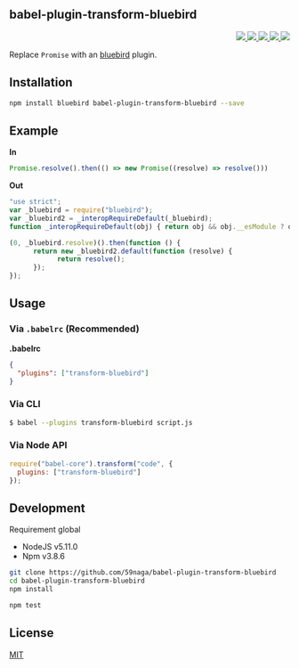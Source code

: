 babel-plugin-transform-bluebird
---

<p align="right">
  <a href="https://npmjs.org/package/babel-plugin-transform-bluebird">
    <img src="https://img.shields.io/npm/v/babel-plugin-transform-bluebird.svg?style=flat-square">
  </a>
  <a href="https://travis-ci.org/59naga/babel-plugin-transform-bluebird">
    <img src="http://img.shields.io/travis/59naga/babel-plugin-transform-bluebird.svg?style=flat-square">
  </a>
  <a href="https://codeclimate.com/github/59naga/babel-plugin-transform-bluebird/coverage">
    <img src="https://img.shields.io/codeclimate/github/59naga/babel-plugin-transform-bluebird.svg?style=flat-square">
  </a>
  <a href="https://codeclimate.com/github/59naga/babel-plugin-transform-bluebird">
    <img src="https://img.shields.io/codeclimate/coverage/github/59naga/babel-plugin-transform-bluebird.svg?style=flat-square">
  </a>
  <a href="https://gemnasium.com/59naga/babel-plugin-transform-bluebird">
    <img src="https://img.shields.io/gemnasium/59naga/babel-plugin-transform-bluebird.svg?style=flat-square">
  </a>
</p>

Replace `Promise` with an [bluebird](https://github.com/petkaantonov/bluebird#readme) plugin.

Installation
---
```bash
npm install bluebird babel-plugin-transform-bluebird --save
```

Example
---

**In**

```js
Promise.resolve().then(() => new Promise((resolve) => resolve()))
```

**Out**

```js
"use strict";
var _bluebird = require("bluebird");
var _bluebird2 = _interopRequireDefault(_bluebird);
function _interopRequireDefault(obj) { return obj && obj.__esModule ? obj : { default: obj }; }

(0, _bluebird.resolve)().then(function () {
      return new _bluebird2.default(function (resolve) {
            return resolve();
      });
});
```

## Usage

### Via `.babelrc` (Recommended)

**.babelrc**

```json
{
  "plugins": ["transform-bluebird"]
}
```

### Via CLI

```bash
$ babel --plugins transform-bluebird script.js
```

### Via Node API

```js
require("babel-core").transform("code", {
  plugins: ["transform-bluebird"]
});
```

Development
---
Requirement global
* NodeJS v5.11.0
* Npm v3.8.6

```bash
git clone https://github.com/59naga/babel-plugin-transform-bluebird
cd babel-plugin-transform-bluebird
npm install

npm test
```

License
---
[MIT](http://59naga.mit-license.org/)
